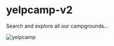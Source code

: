 # yelpcamp-v2
Search and explore all our campgrounds...

![yelpcamp](https://user-images.githubusercontent.com/70301132/96943513-5506c100-1513-11eb-8d36-a29e03537f92.gif)
